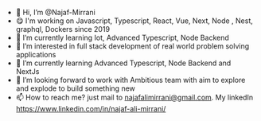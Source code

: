 - 👋 Hi, I’m @Najaf-Mirrani
- :yum: I'm working on Javascript, Typescript, React, Vue, Next, Node , Nest, graphql, Dockers since 2019
- :monocle_face: I’m currently learning Iot, Advanced Typescript, Node Backend
- 👀 I’m interested in full stack development of real world problem solving applications
- 🌱 I’m currently learning Advanced Typescript, Node Backend and NextJs
- 💞️ I’m looking forward to work with Ambitious team with aim to explore and explode to build something new
- 📫 How to reach me? just mail to najafalimirrani@gmail.com. My linkedIn https://www.linkedin.com/in/najaf-ali-mirrani/

<!---
Najaf-Mirrani/Najaf-Mirrani is a ✨ special ✨ repository because its `README.md` (this file) appears on your GitHub profile.
You can click the Preview link to take a look at your changes.
--->
